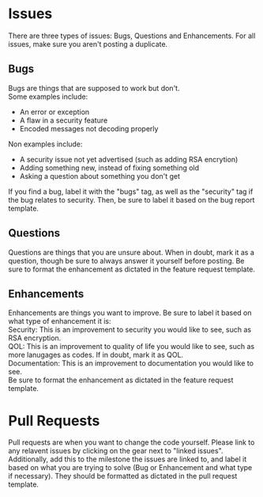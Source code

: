 # Issues  
There are three types of issues: Bugs, Questions and Enhancements. For all issues, make sure you aren't posting a duplicate.  
## Bugs  
Bugs are things that are supposed to work but don't.   
Some examples include:
* An error or exception
* A flaw in a security feature
* Encoded messages not decoding properly

Non examples include:
* A security issue not yet advertised (such as adding RSA encrytion)
* Adding something new, instead of fixing something old
* Asking a question about something you don't get

If you find a bug, label it with the "bugs" tag, as well as the "security" tag if the bug relates to security. Then, be sure to label it based on the bug report template.
## Questions
Questions are things that you are unsure about. When in doubt, mark it as a question, though be sure to always answer it yourself before posting. Be sure to format the enhancement as dictated in the feature request template.
## Enhancements
Enhancements are things you want to improve. Be sure to label it based on what type of enhancement it is:  
Security: This is an improvement to security you would like to see, such as RSA encryption.  
QOL: This is an improvement to quality of life you would like to see, such as more lanugages as codes. If in doubt, mark it as QOL.  
Documentation: This is an improvement to documentation you would like to see.  
Be sure to format the enhancement as dictated in the feature request template.
# Pull Requests
Pull requests are when you want to change the code yourself. Please link to any relavent issues by clicking on the gear next to "linked issues". 
Additionally, add this to the milestone the issues are linked to, and label it based on what you are trying to solve (Bug or Enhancement and what type if necessary).
They should be formatted as dictated in the pull request template.
